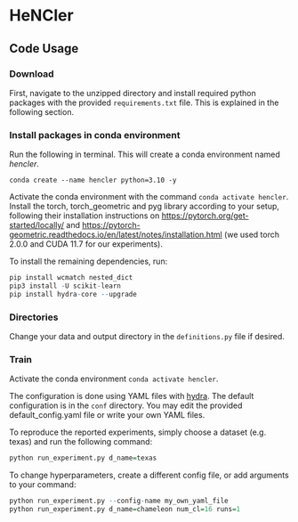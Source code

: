 # HeNCler

## Code Usage

### Download

First, navigate to the unzipped directory and install required python packages with the provided `requirements.txt` file. This is explained in the following section.

### Install packages in conda environment

Run the following in terminal. This will create a conda environment named *hencler*.

```
conda create --name hencler python=3.10 -y
```

Activate the conda environment with the command `conda activate hencler`. 
Install the torch, torch_geometric and pyg library according to your setup, following their installation instructions on
https://pytorch.org/get-started/locally/ and https://pytorch-geometric.readthedocs.io/en/latest/notes/installation.html (we used torch 2.0.0 and CUDA 11.7 for our experiments).

To install the remaining dependencies, run:
```R
pip install wcmatch nested_dict 
pip3 install -U scikit-learn
pip install hydra-core --upgrade
```

### Directories
Change your data and output directory in the `definitions.py` file if desired.

### Train

Activate the conda environment `conda activate hencler`.

The configuration is done using YAML files with [hydra](https://hydra.cc/). The default configuration is in the `conf` directory. You may edit the provided default_config.yaml file or write your own YAML files.

To reproduce the reported experiments, simply choose a dataset (e.g. texas) and run the following command:
```R
python run_experiment.py d_name=texas
```
To change hyperparameters, create a different config file, or add arguments to your command:
```R
python run_experiment.py --config-name my_own_yaml_file
python run_experiment.py d_name=chameleon num_cl=16 runs=1
```

